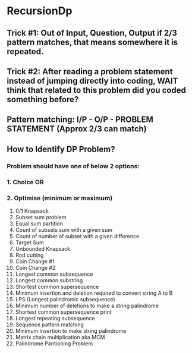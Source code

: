 # RecursionDp
## Trick #1: Out of Input, Question, Output if 2/3 pattern matches, that means somewhere it is repeated.
## Trick #2: After reading a problem statement instead of jumping directly into coding, WAIT think that related to this problem did you coded something before?
## Pattern matching: I/P - O/P - PROBLEM STATEMENT (Approx 2/3 can match)
## How to Identify DP Problem?
### Problem should have one of below 2 options:
### 1. Choice OR
### 2. Optimise (minimum or maximum)
1. 0/1 Knapsack
2. Subset sum problem
3. Equal sum partition
4. Count of subsets sum with a given sum
5. Count of number of subset with a given difference
6. Target Sum
7. Unbounded Knapsack
8. Rod cutting
9. Coin Change #1
10. Coin Change #2
11. Longest common subsequence
12. Longest common substring
13. Shortest common supersequence
14. Minimum insertion and deletion required to convert string A to B
15. LPS (Longest palindromic subsequence)
16. Minimum number of deletions to make a string palindrome
17. Shortest common supersequence print
18. Longest repeating subsequence
19. Sequence pattern matching
20. Minimum insertion to make string palindrome
21. Matrix chain multiplication aka MCM
22. Palindrome Paritioning Problem
